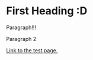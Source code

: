 <html>
<body>

<h1>First Heading :D</h1>

<p>Paragraph!!!</p>
  
  <p>Paragraph 2</p>
  
  <a href="https://rachelcampbell01.github.io/Testing/test">Link to the test page.</a>

</body>
</html>
